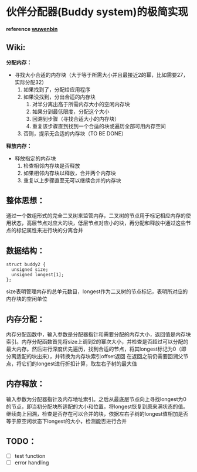 # 伙伴分配器(Buddy system)的极简实现
#### reference [wuwenbin](https://github.com/wuwenbin/buddy2)

## Wiki:
**分配内存：**  
- 寻找大小合适的内存块（大于等于所需大小并且最接近2的幂，比如需要27，实际分配32）  
    1. 如果找到了，分配给应用程序  
    1. 如果没找到，分出合适的内存块  
        1. 对半分离出高于所需内存大小的空闲内存块
        1. 如果分到最低限度，分配这个大小
        1. 回溯到步骤（寻找合适大小的内存块）
        1. 重复该步骤直到找到一个合适的块或遍历全部可用内存空间
    1. 否则，提示无合适的内存块（TO BE DONE）

**释放内存：**  
- 释放指定的内存块  
    1. 检查相邻内存块是否释放
    1. 如果相邻内存块以释放，合并两个内存块
    1. 重复以上步骤直至无可以继续合并的内存块

## 整体思想：  
通过一个数组形式的完全二叉树来监管内存，二叉树的节点用于标记相应内存的使用状态，高层节点对应大的块，低层节点对应小的块，再分配和释放中通过这些节点的标记属性来进行块的分离合并

## 数据结构：
```
struct buddy2 {
  unsigned size;
  unsigned longest[1];
};
```
size表明管理内存的总单元数目，longest作为二叉树的节点标记，表明所对应的内存块的空闲单位

## 内存分配：
内存分配函数中，输入参数是分配器指针和需要分配的内存大小，返回值是内存块索引。内存分配函数首先将size上调到2的幂次大小，并检查是否超过可以分配的最大内存。然后进行深度优先遍历，找到合适的节点，将其longest标记为0（即分离适配的块出来），并转换为内存块索引offset返回
在返回之前仍需要回溯父节点，将它们的longest进行折扣计算，取左右子树的最大值

## 内存释放：
输入参数为分配器指针及内存地址索引。之后从最底层节点向上寻找longest为0的节点，即当初分配块所适配的大小和位置，将longest恢复到原来满状态的值。继续向上回溯，检查是否存在可以合并的块，依据左右子树的longest值相加是否等于原空闲状态下longest的大小，检测能否进行合并

## TODO：
- [ ] test function
- [ ] error handling
